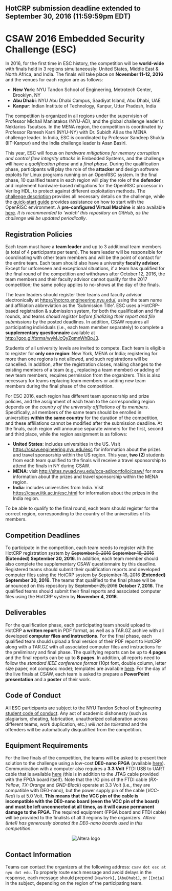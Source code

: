 ## HotCRP submission deadline **extended to September 30, 2016 (11:59:59pm EDT)**

CSAW 2016 Embedded Security Challenge (ESC)
===========================================

In 2016, for the first time in ESC history, the competition will be **world-wide** with finals held in 3 regions simultaneously: United States, Middle East & North Africa, and India. The finals will take place on **November 11-12, 2016** and the venues for each region are as follows:
-   **New York**: NYU Tandon School of Engineering, Metrotech Center, Brooklyn, NY
-   **Abu Dhabi**: NYU Abu Dhabi Campus, Saadiyat Island, Abu Dhabi, UAE
-   **Kanpur**: Indian Institute of Technology, Kanpur, Uttar Pradesh, India

The competition is organized in all regions under the supervision of Professor Michail Maniatakos (NYU-AD), and the global challenge leader is Nektarios Tsoutsos. In the MENA region, the competition is coordinated by Professor Ramesh Karri (NYU-NY) with Dr. Subidh Ali as the MENA challenge leader. In India, ESC is coordinated by Professor Sandeep Shukla (IIT-Kanpur) and the India challenge leader is Asan Basiri.

This year, ESC will focus on *hardware mitigations for memory corruption and control flow integrity attacks* in Embedded Systems, and the challenge will have a *qualification phase* and a *final phase*. During the qualification phase, participants will play the role of the **attacker** and design software exploits for Linux programs running on an OpenRISC system. In the final phase, 10 qualified teams in each region will play the role of the **defender** and implement hardware-based mitigations for the OpenRISC processor in Verilog HDL, to protect against different exploitation methods. The [challenge description](challenge_description.md) provides all necessary details on the challenge, while the [quick-start guide](quickstart_guide.md) provides assistance on how to start with the OpenRISC environment. A **pre-configured Virtual Machine** is also available [here](http://tinyurl.com/csaw-esc16-vm). *It is recommended to 'watch' this repository on GitHub, as the challenge will be updated periodically*.


Registration Policies
---------------------

Each team must have a **team leader** and up to 3 additional team members (a total of 4 participants per team). The team leader will be responsible for coordinating with other team members and will be the point of contact for the entire team. Each team should also have a university **faculty advisor**. Except for unforeseen and exceptional situations, if a team has qualified for the final round of the competition and withdraws after October 12, 2016, the team members and their faculty advisor cannot qualify for the 2017 competition; the same policy applies to no-shows at the day of the finals.

The team leaders should register their teams and faculty advisor electronically at https://hotcrp.engineering.nyu.edu/, using the team name and affiliation abbreviation as the 'Submission Title'. ESC uses a HotCRP-based registration & submission system, for both the qualification and final rounds, and teams *should register before finalizing their report and file submissions* by the posted deadlines. In addition, CSAW requires all participating individuals (i.e., each team member separately) to complete a **supplementary questionnaire** available at http://goo.gl/forms/wyMJcQyZqmnWhBpJ3. 

Students of all university levels are invited to compete. Each team is eligible to register for **only one region**: New York, MENA or India; registering for more than one regions is not allowed, and such registrations will be cancelled. In addition, after the registration closes, making changes to the existing members of a team (e.g., replacing a team member) or adding of new team members, requires permission from the organizers. This is also necessary for teams replacing team members or adding new team members during the final phase of the competition.

For ESC 2016, each region has different team sponsorship and prize policies, and the assignment of each team to the corresponding region depends on the *country of the university affiliations of its members*. Specifically, all members of the same team should be enrolled in universities **within the same country** for the duration of the competition, and these affiliations cannot be modified after the submission deadline. At the finals, each region will announce separate winners for the first, second and third place, while the region assignment is as follows:
-   **United States**: includes universities in the US. Visit https://csaw.engineering.nyu.edu/esc for information about the prizes and travel sponsorship within the US region. This year, **two (2)** students from each team qualified to the finals will receive a travel sponsorship to attend the finals in NY during CSAW. 
-   **MENA**: visit http://sites.nyuad.nyu.edu/ccs-ad/portfolio/csaw/ for more information about the prizes and travel sponsorship within the MENA region.
-   **India**: includes universities from India. Visit https://csaw.iitk.ac.in/esc.html for information about the prizes in the India region.

To be able to qualify to the final round, each team should register for the correct region, corresponding to the country of the universities of its members.  

Competition Deadlines
---------------------
To participate in the competition, each team needs to register with the HotCRP registration system by ~~September 9, 2016~~ ~~September 18, 2016~~ **(Extended) September 30, 2016**. In addition, each team member should also complete the supplementary CSAW questionnaire by this deadline. Registered teams should submit their qualification reports and developed computer files using the HotCRP system by ~~September 18, 2016~~ **(Extended) September 30, 2016**. The teams that qualified to the final phase will be announced on this repository by ~~September 25, 2016~~ **October 7, 2016**. The qualified teams should submit their final reports and associated computer files using the HotCRP system by **November 4, 2016**. 


Deliverables
------------
For the qualification phase, each participating team should upload to HotCRP **a written report** in PDF format, as well as a TAR.GZ archive with all developed **computer files and instructions**. For the final phase, each qualified team should upload a final version of their PDF report to HotCRP along with a TAR.GZ with all associated computer files and instructions for the preliminary and final phase. The qualifying reports can be up to **4 pages** and the final reports can be up to **8 pages**. In addition, all reports need to follow the *standard IEEE conference format* (10pt font, double column, letter size paper, not compsoc mode); templates are available [here](http://www.ieee.org/conferences_events/conferences/publishing/templates.html). 
For the day of the live finals at CSAW, each team is asked to prepare a **PowerPoint presentation** and a **poster** of their work.

Code of Conduct
---------------
All ESC participants are subject to the NYU Tandon School of Engineering [student code of conduct](http://engineering.nyu.edu/life/student-affairs/code-of-conduct). Any act of academic dishonesty (such as plagiarism, cheating, fabrication, unauthorized collaboration across different teams, work duplication, etc.) *will not be tolerated* and the offenders will be automatically disqualified from the competition.

Equipment Requirements
----------------------

For the live finals of the competition, the teams will be asked to present their solution to the challenge using a low-cost **DE0-nano FPGA** (available [here](http://www.terasic.com.tw/cgi-bin/page/archive.pl?Language=English&No=593)). Communication with a computer also requires a **3.3 Volt** FTDI USB to UART cable that is available [here](https://www.sparkfun.com/products/12977) (this is in addition to the JTAG cable provided with the FPGA board itself). Note that the I/O pins of the FTDI cable (*RX-Yellow*, *TX-Orange* and *GND-Black*) operate at 3.3 Volt (i.e., they are compatible with DE0-nano), but the power supply pin of the cable (*VCC-Red*) is at 5.0 Volt. **This means that the VCC pin of the cable is incompatible with the DE0-nano board (even the VCC pin of the board) and must be left unconnected at all times, as it will cause permanent damage to the FPGA**. The required equipment (FPGA board and FTDI cable) will be provided to the finalists of all 3 regions by the organizers. *Altera (Intel) has generously donated the DE0-nano boards used in this competition*.
<p align="center">
  <img src="https://csaw.engineering.nyu.edu/application/files/5414/7448/2114/CSAW_SPONSOR_LOGO_ALTERA.jpg?raw=true" alt="Altera logo"/>
</p>

Contact Information
-------------------

Teams can contact the organizers at the following address: `csaw dot esc at nyu dot edu`. To properly route each message and avoid delays in the response, each message should prepend `[NewYork]`, `[AbuDhabi]`, or `[India]` in the subject, depending on the region of the participating team.

